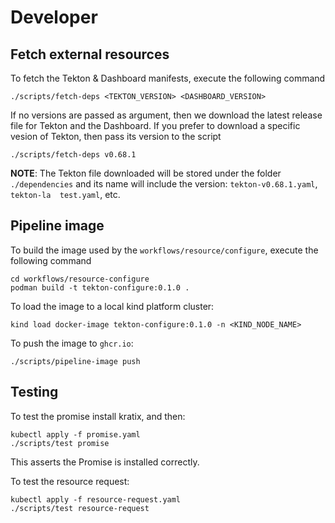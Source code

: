 # Developer

## Fetch external resources

To fetch the Tekton & Dashboard manifests, execute the following command
```shell
./scripts/fetch-deps <TEKTON_VERSION> <DASHBOARD_VERSION>
```
If no versions are passed as argument, then we download the latest release file for Tekton and the Dashboard. If you prefer to download a specific vesion of Tekton, then pass its version to the script
```shell
./scripts/fetch-deps v0.68.1
```
**NOTE**: The Tekton file downloaded will be stored under the folder `./dependencies` and its name will include the version: `tekton-v0.68.1.yaml`, `tekton-la  test.yaml`, etc. 

## Pipeline image

To build the image used by the `workflows/resource/configure`, execute the following command
```
cd workflows/resource-configure
podman build -t tekton-configure:0.1.0 .
```

To load the image to a local kind platform cluster:
```
kind load docker-image tekton-configure:0.1.0 -n <KIND_NODE_NAME>
```

To push the image to `ghcr.io`:
```
./scripts/pipeline-image push
```

## Testing
To test the promise install kratix, and then:
```
kubectl apply -f promise.yaml
./scripts/test promise
```

This asserts the Promise is installed correctly.

To test the resource request:
```
kubectl apply -f resource-request.yaml
./scripts/test resource-request
```
